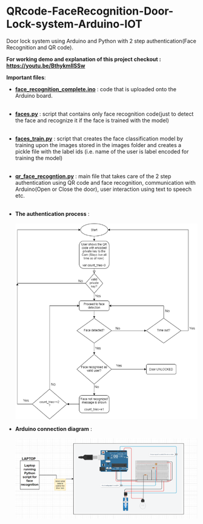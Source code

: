 # QRcode-FaceRecognition-Door-Lock-system-Arduino-IOT
Door lock system using Arduino and Python with 2 step authentication(Face Recognition and QR code).

<b>For working demo and explanation of this project checkout : https://youtu.be/BthykmlISSw</b>

<b>Important files</b>:<br>
* <b>[face_recognition_complete.ino](https://github.com/Amal4m41/QRcode-FaceRecognition-Door-Lock-system-Arduino-IOT/blob/master/Arduino_code/face_recognition_complete/face_recognition_complete.ino)</b> : code that is uploaded onto the Arduino board.<br><br>
* <b>[faces.py](https://github.com/Amal4m41/QRcode-FaceRecognition-Door-Lock-system-Arduino-IOT/blob/master/faces.py)</b> : script that contains only face recognition code(just to detect the face and recognize it if the face is trained with the model)<br><br>
* <b>[faces_train.py](https://github.com/Amal4m41/QRcode-FaceRecognition-Door-Lock-system-Arduino-IOT/blob/master/faces_train.py)</b> : script that creates the face classification model by training upon the images stored in the images folder and creates a pickle file with the label ids (i.e. name of the user is label encoded for training the model)<br><br>
* <b>[qr_face_recogntion.py](https://github.com/Amal4m41/QRcode-FaceRecognition-Door-Lock-system-Arduino-IOT/blob/master/qr_face_recogntion.py)</b> : main file that takes care of the 2 step authentication using QR code and face recognition, communication with Arduino(Open or Close the door), user interaction using text to speech etc.<br><br>
* <b>The authentication process</b> : <br><br>
![](qr_face_detection_flowchart.png)

* <b>Arduino connection diagram</b> : <br><br>
![](https://github.com/Amal4m41/QRcode-FaceRecognition-Door-Lock-system-Arduino-IOT/blob/master/arduino_connection_simulation_diagram.png)

